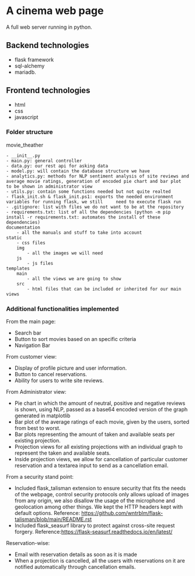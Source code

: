 # A cinema web page


A full web server running in python.

## Backend technologies
 - flask framework
 - sql-alchemy
 - mariadb.

## Frontend technologies
 - html
 - css
 - javascript
 
### Folder structure

movie_theather

    - __init__.py
    - main.py: general controller
    - data.py: our rest api for asking data 
    - model.py: will contain the database structure we have
    - analytics.py: methods for NLP sentiment analysis of site reviews and average movie ratings, generation of encoded pie chart and bar plot
    to be shown in administrator view
    - utils.py: contain some functions needed but not quite realted
    - flask_init.sh & flask_init.ps1: exports the needed environment variables for running flask, we still     need to execute flask run
    - .gitignore: list with files we do not want to be at the repository
    - requirements.txt: list of all the dependencies (python -m pip install -r requirements.txt: automates the install of these dependencies)
    documentation
        - all the manuals and stuff to take into account
    static
        - css files
        img
            - all the images we will need
        js
            - js files
    templates
        main
            - all the views we are going to show
        src
            - html files that can be included or inherited for our main views


### Additional functionalities implemented
From the main page:
 - Search bar
 - Button to sort movies based on an specific criteria
 - Navigation Bar

From customer view:
 - Display of profile picture and user information.
 - Button to cancel reservations. 
 - Ability for users to write site reviews.

From Administrator view:
 - Pie chart in which the amount of neutral, positive and negative reviews is shown, using NLP, passed as a base64 encoded version of the graph generated in matplotlib
 - Bar plot of the average ratings of each movie, given by the users, sorted from best to worst.
 - Bar plots representing the amount of taken and available seats per existing projection.
 - Projection views for all existing projections with an individual graph to represent the taken and available seats.
 - Inside projection views, we allow for cancellation of particular customer reservation and a textarea input to send as a cancellation email.

From a security stand point:
 - Included flask_talisman extension to ensure security that fits the needs of the webpage, control security protocols only allows upload of images from any origin, we also disallow the usage of the microphone and geolocation among other things. We kept the HTTP  headers kept with default options. Reference: https://github.com/wntrblm/flask-talisman/blob/main/README.rst
 - Included flask_seasurf library to protect against cross-site request forgery. Reference:https://flask-seasurf.readthedocs.io/en/latest/
 
Reservation-wise:
 - Email with reservation details as soon as it is made
 - When a projection is cancelled, all the users with reservations on it are notified automatically through cancellation emails.


